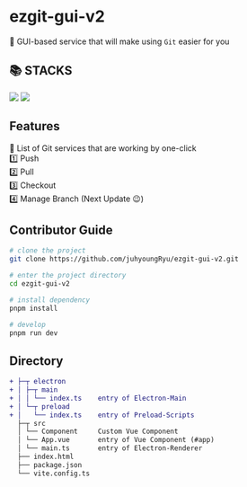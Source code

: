 # ezgit-gui-v2

🥳 GUI-based service that will make using `Git` easier for you

## 📚 STACKS

<img src="https://img.shields.io/badge/Vue3-4FC08D?style=for-the-badge&logo=vuedotjs&logoColor=white">
<img src="https://img.shields.io/badge/Typescript-3178C6?style=for-the-badge&logo=Typescript&logoColor=white">

## Features

🤩 List of Git services that are working by one-click  
1️⃣ Push  
2️⃣ Pull  
3️⃣ Checkout  
4️⃣ Manage Branch  (Next Update 😉)

## Contributor Guide

```sh
# clone the project
git clone https://github.com/juhyoungRyu/ezgit-gui-v2.git

# enter the project directory
cd ezgit-gui-v2

# install dependency
pnpm install 

# develop
pnpm run dev
```

## Directory

```diff
+ ├─┬ electron
+ │ ├─┬ main
+ │ │ └── index.ts    entry of Electron-Main
+ │ └─┬ preload
+ │   └── index.ts    entry of Preload-Scripts
  ├─┬ src
  │ └── Component     Custom Vue Component
  │ └── App.vue       entry of Vue Component (#app)
  │ └── main.ts       entry of Electron-Renderer
  ├── index.html
  ├── package.json
  └── vite.config.ts
```
